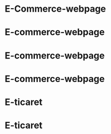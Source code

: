 # E-Commerce-webpage
# E-commerce-webpage
# E-commerce-webpage
# E-commerce-webpage
# E-ticaret
# E-ticaret
